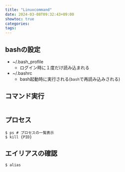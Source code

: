 ```yaml
---
title: "Linuxcommand"
date: 2024-03-08T09:32:43+09:00
showtoc: true
categories:
tags: 
---
```


## bashの設定

+ ~/.bash_profile
  + ログイン時に１度だけ読み込まれる
+ ~/.bashrc
  + bash起動時に実行される(`bash`で再読み込みされる)

## コマンド実行

```shell

```

## プロセス

```
$ ps # プロセスの一覧表示
$ kill {PID}
```
## エイリアスの確認

```
$ alias
```